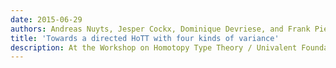 ```yaml
---
date: 2015-06-29
authors: Andreas Nuyts, Jesper Cockx, Dominique Devriese, and Frank Piessens
title: 'Towards a directed HoTT with four kinds of variance'
description: At the Workshop on Homotopy Type Theory / Univalent Foundations, HoTT/UF 2015
---
```

